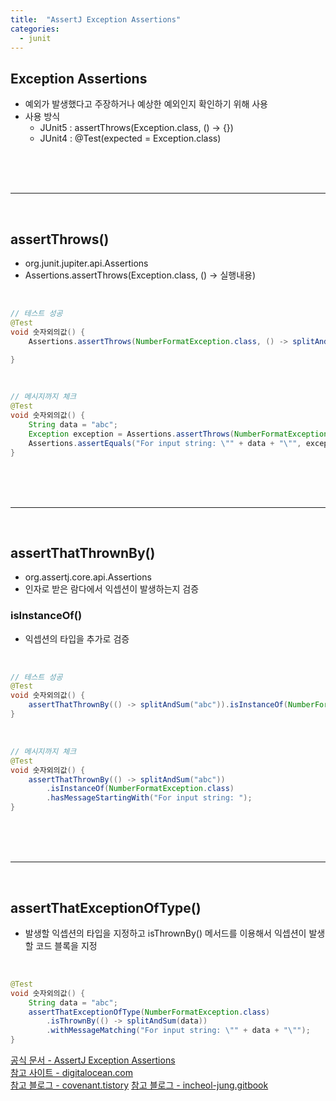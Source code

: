 ```yaml
---
title:  "AssertJ Exception Assertions"
categories:
  - junit
---
```


## Exception Assertions
- 예외가 발생했다고 주장하거나 예상한 예외인지 확인하기 위해 사용
- 사용 방식
  - JUnit5 : assertThrows(Exception.class, () -> {})
  - JUnit4 : @Test(expected = Exception.class)

<br/>
<br/>
<br/>

---
<br/>

## assertThrows()
- org.junit.jupiter.api.Assertions
- Assertions.assertThrows(Exception.class, () -> 실행내용)
<br/>

```java
// 테스트 성공
@Test
void 숫자외의값() {
    Assertions.assertThrows(NumberFormatException.class, () -> splitAndSum("ab,c"));

}
```
<br/>

```java
// 메시지까지 체크
@Test
void 숫자외의값() {
    String data = "abc";
    Exception exception = Assertions.assertThrows(NumberFormatException.class, () -> splitAndSum(data));
    Assertions.assertEquals("For input string: \"" + data + "\"", exception.getMessage());
}
```

<br/>
<br/>
<br/>

---
<br/>

## assertThatThrownBy()
- org.assertj.core.api.Assertions
- 인자로 받은 람다에서 익셉션이 발생하는지 검증
   
### isInstanceOf()
- 익셉션의 타입을 추가로 검증

<br/>

```java
// 테스트 성공
@Test
void 숫자외의값() {
    assertThatThrownBy(() -> splitAndSum("abc")).isInstanceOf(NumberFormatException.class);
}
```
<br/>

```java
// 메시지까지 체크
@Test
void 숫자외의값() {
    assertThatThrownBy(() -> splitAndSum("abc"))
        .isInstanceOf(NumberFormatException.class)
        .hasMessageStartingWith("For input string: ");
}
```

<br/>
<br/>
<br/>

---
<br/>

## assertThatExceptionOfType()
- 발생할 익셉션의 타입을 지정하고 isThrownBy() 메서드를 이용해서 익셉션이 발생할 코드 블록을 지정

<br/>

```java
@Test
void 숫자외의값() {
    String data = "abc";
    assertThatExceptionOfType(NumberFormatException.class)
        .isThrownBy(() -> splitAndSum(data))
        .withMessageMatching("For input string: \"" + data + "\"");
}
```


[공식 문서 - AssertJ Exception Assertions](https://joel-costigliola.github.io/assertj/assertj-core-features-highlight.html#exception-assertion)  
[참고 사이트 - digitalocean.com](https://www.digitalocean.com/community/tutorials/junit-assert-exception-expected)   
[참고 블로그 - covenant.tistory](https://covenant.tistory.com/256)
[참고 블로그 - incheol-jung.gitbook](https://incheol-jung.gitbook.io/docs/study/undefined-3/d.-assertj)
